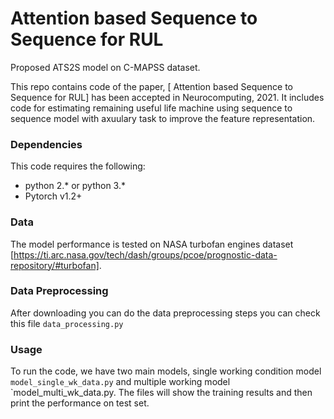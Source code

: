 # Attention based Sequence to Sequence for RUL
 Proposed ATS2S model on C-MAPSS dataset.

This repo contains code of the paper, 	[ Attention based Sequence to Sequence for RUL] has been accepted in Neurocomputing, 2021. It includes code for estimating remaining useful life machine using sequence to sequence model with axuulary task to improve the feature representation.

### Dependencies
This code requires the following:
* python 2.\* or python 3.\*
* Pytorch v1.2+

### Data
The model performance is tested on NASA turbofan engines dataset [https://ti.arc.nasa.gov/tech/dash/groups/pcoe/prognostic-data-repository/#turbofan]. 

### Data Preprocessing
After downloading you can do the data preprocessing steps you can check this file `data_processing.py`

### Usage
To run the code, we have two main models, single working condition model `model_single_wk_data.py` and multiple working model  `model_multi_wk_data.py. The files will show the training results and then print the performance on test set. 

